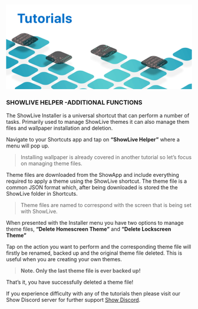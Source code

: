 ![ShowLive Helper](https://github.com/duke4e/showData/raw/main/images/howto/howtoHeader.png)

### SHOWLIVE HELPER -ADDITIONAL FUNCTIONS 

The ShowLive Installer is a universal shortcut that can perform a number of tasks. Primarily used to manage ShowLive themes it can also manage them files and wallpaper installation and deletion.

Navigate to your Shortcuts app and tap on **“ShowLive Helper”** where a menu will pop up.

> Installing wallpaper is already covered in another tutorial so let’s focus on managing theme files.

Theme files are downloaded from the ShowApp and include everything required to apply a theme using the ShowLive shortcut. The theme file is a common JSON format which, after being downloaded is stored the the ShowLive folder in Shortcuts.

> Theme files are named to correspond with the screen that is being set with ShowLive.

When presented with the Installer menu you have two options to manage theme files, **“Delete Homescreen Theme”** and **“Delete Lockscreen Theme”**

Tap on the action you want to perform and the corresponding theme file will firstly be renamed, backed up and the original theme file deleted. This is useful when you are creating your own themes. 

> **Note. Only the last theme file is ever backed up!**

That’s it, you have successfully deleted a theme file!

If you experience difficulty with any of the tutorials then please visit our Show Discord server for further support [Show Discord](https://discord.gg/ab5H95YYXd).

